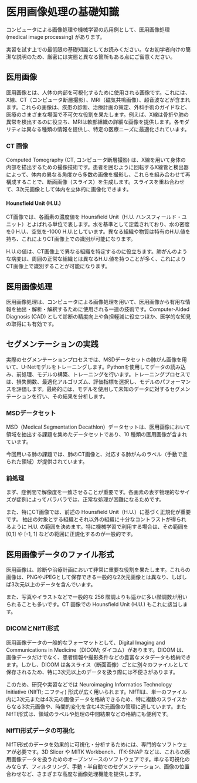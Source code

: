 # 医用画像処理の基礎知識

コンピュータによる画像処理や機械学習の応用例として、医用画像処理 (medical image processing) があります。

実習を試す上での最低限の基礎知識としてお読みください。なお初学者向けの簡潔な説明のため、厳密には実態と異なる箇所もある点にご留意ください。

## 医用画像

医用画像とは、人体の内部を可視化するために使用される画像です。これには、X線、CT（コンピュータ断層撮影）、MRI（磁気共鳴画像）、超音波などが含まれます。これらの画像は、疾患の診断、治療計画の策定、外科手術のガイドなど、医療のさまざまな場面で不可欠な役割を果たします。例えば、X線は骨折や肺の異常を検出するのに役立ち、MRIは軟部組織の詳細な画像を提供します。各モダリティは異なる種類の情報を提供し、特定の医療ニーズに最適化されています。

### CT 画像

Computed Tomography (CT, コンピュータ断層撮影) は、X線を用いて身体の内部を描出するための撮像技術です。患者を囲むように回転するX線管と検出器によって、体内の異なる角度から多数の画像を撮影し、これらを組み合わせて再構成することで、断面画像（スライス）を生成します。スライスを重ね合わせて、3次元画像として体内を立体的に画像化できます。

#### Hounsfield Unit (H.U.)

CT画像では、各画素の濃度値を Hounsfield Unit（H.U. ハンスフィールド・ユニット）とよばれる単位で表します。水を基準として定義されており、水の密度を0 H.U.、空気を-1000 H.U.としています。異なる組織や物質は特有のH.U.値を持ち、これによりCT画像上での識別が可能になります。

H.U.の値は、CT画像上で異なる組織を特定するのに役立ちます。肺がんのような病変は、周囲の正常な組織とは異なるH.U.値を持つことが多く、これによりCT画像上で識別することが可能になります。

## 医用画像処理

医用画像処理は、コンピュータによる画像処理を用いて、医用画像から有用な情報を抽出・解析・解釈するために使用される一連の技術です。Computer-Aided Diagnosis (CAD) として診断の精度向上や負担軽減に役立つほか、医学的な知見の取得にも有効です。


## セグメンテーションの実践

実際のセグメンテーションプロセスでは、MSDデータセットの肺がん画像を用いて、U-Netモデルをトレーニングします。Pythonを使用してデータの読み込み、前処理、モデルの構築、トレーニングを行います。トレーニングプロセスでは、損失関数、最適化アルゴリズム、評価指標を選択し、モデルのパフォーマンスを評価します。最終的には、モデルを使用して未知のデータに対するセグメンテーションを行い、その結果を分析します。


### MSDデータセット

MSD（Medical Segmentation Decathlon）データセットは、医用画像において領域を抽出する課題を集めたデータセットであり、10 種類の医用画像が含まれています。

今回用いる肺の課題では、肺のCT画像と、対応する肺がんのラベル（手動で塗られた領域）が提供されています。

### 前処理

まず、症例間で解像度を一致させることが重要です。各画素の表す物理的なサイズが症例によってバラバラでは、正常な処理が困難になるためです。

また、特にCT画像では、前述の Hounsfield Unit（H.U.）に基づく正規化が重要です。
抽出の対象とする組織とそれ以外の組織に十分なコントラストが得られるように H.U. の範囲を決めます。特に機械学習で利用する場合は、その範囲を [0,1] や [-1, 1] などの範囲に正規化するのが一般的です。


## 医用画像データのファイル形式

医用画像は、診断や治療計画において非常に重要な役割を果たします。これらの画像は、PNGやJPEGとして保存できる一般的な2次元画像とは異なり、しばしば3次元以上のデータを含んでいます。

また、写真やイラストなどで一般的な 256 階調よりも遥かに多い階調数が用いられることも多いです。CT 画像での Hounsfield Unit (H.U.) もこれに該当します。

### DICOMとNIfTI形式

医用画像データの一般的なフォーマットとして、Digital Imaging and Communications in Medicine（DICOM; ダイコム）があります。DICOM は、画像データだけでなく、患者情報や撮影条件などの豊富なメタデータも格納できます。しかし、DICOM は各スライス（断面画像）ごとに別々のファイルとして保存されるため、特に3次元以上のデータを扱う際には不便さがあります。

このため、研究や実習などでは Neuroimaging Informatics Technology Initiative (NIfTI; ニフティ) 形式が広く用いられます。NIfTIは、単一のファイル内に3次元または4次元の画像データを格納できるため、特に複数のスライスからなる3次元画像や、時間的変化を含む4次元画像の管理に適しています。またNIfTI形式は、領域のラベルや処理の中間結果などの格納にも便利です。

### NIfTI形式データの可視化

NIfTI形式のデータを効果的に可視化・分析するためには、専門的なソフトウェアが必要です。3D Slicer や MITK Workbench、ITK-SNAP などは、これらの医用画像データを扱うためのオープンソースのソフトウェアです。単なる可視化のみならず、フィルタリング、手動・半自動でのセグメンテーション、画像の位置合わせなど、さまざまな高度な画像処理機能を提供します。



